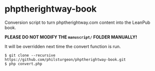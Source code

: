 phptherightway-book
===================

Conversion script to turn phptherightway.com content into the LeanPub book.

**PLEASE DO NOT MODIFY THE `manuscript/` FOLDER MANUALLY!**

It will be overridden next time the convert function is run.

```
$ git clone --recursive https://github.com/philsturgeon/phptherightway-book.git
$ php convert.php 
```
